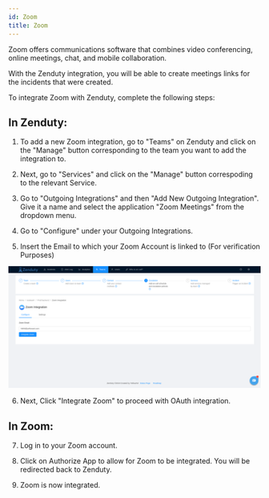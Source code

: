 ```yaml
---
id: Zoom
title: Zoom
---
```

Zoom offers communications software that combines video conferencing, online meetings, chat, and mobile collaboration.

With the Zenduty integration, you will be able to create meetings links for the incidents that were created.

To integrate Zoom with Zenduty, complete the following steps:

## In Zenduty:

1. To add a new Zoom integration, go to "Teams" on Zenduty and click on the "Manage" button corresponding to the team you want to add the integration to.

2. Next, go to "Services" and click on the "Manage" button correspoding to the relevant Service.

3. Go to "Outgoing Integrations" and then "Add New Outgoing Integration". Give it a name and select the application "Zoom Meetings" from the dropdown menu.

4. Go to "Configure" under your Outgoing Integrations.

5. Insert the Email to which your Zoom Account is linked to (For verification Purposes)

![](/img/Integrations/Zoom/1.png)

6. Next, Click "Integrate Zoom" to proceed with OAuth integration.

## In Zoom:

7. Log in to your Zoom account.

8. Click on Authorize App to allow for Zoom to be integrated. You will be redirected back to Zenduty.

9. Zoom is now integrated.





